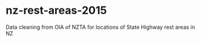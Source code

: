 # nz-rest-areas-2015
Data cleaning from OIA of NZTA for locations of State Highway rest areas in NZ
